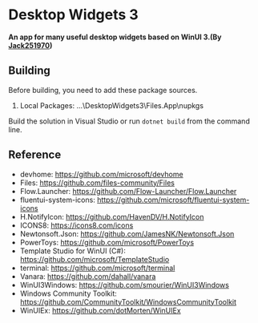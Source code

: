 # Desktop Widgets 3
**An app for many useful desktop widgets based on WinUI 3.(By [Jack251970](https://github.com/Jack251970))**

## Building

Before building, you need to add these package sources.

1. Local Packages: ...\DesktopWidgets3\Files.App\nupkgs

Build the solution in Visual Studio or run `dotnet build` from the command line.

## Reference
* devhome: https://github.com/microsoft/devhome
* Files: https://github.com/files-community/Files
* Flow.Launcher: https://github.com/Flow-Launcher/Flow.Launcher
* fluentui-system-icons: https://github.com/microsoft/fluentui-system-icons
* H.NotifyIcon: https://github.com/HavenDV/H.NotifyIcon
* ICONS8: https://icons8.com/icons
* Newtonsoft.Json: https://github.com/JamesNK/Newtonsoft.Json
* PowerToys: https://github.com/microsoft/PowerToys
* Template Studio for WinUI (C#): https://github.com/microsoft/TemplateStudio
* terminal: https://github.com/microsoft/terminal
* Vanara: https://github.com/dahall/vanara
* WinUI3Windows: https://github.com/smourier/WinUI3Windows
* Windows Community Toolkit: https://github.com/CommunityToolkit/WindowsCommunityToolkit
* WinUIEx: https://github.com/dotMorten/WinUIEx